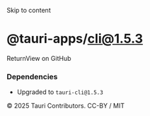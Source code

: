 Skip to content
# @tauri-apps/cli@1.5.3
ReturnView on GitHub
### Dependencies
  * Upgraded to `tauri-cli@1.5.3`


© 2025 Tauri Contributors. CC-BY / MIT
